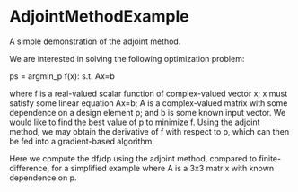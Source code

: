 # AdjointMethodExample
A simple demonstration of the adjoint method.

We are interested in solving the following optimization problem:

ps = argmin\_p f(x): s.t. Ax=b

where f is a real-valued scalar function of complex-valued vector x; x must satisfy some linear equation Ax=b; A is a complex-valued matrix with some dependence on a design element p; and b is some known input vector. We would like to find the best value of p to minimize f. Using the adjoint method, we may obtain the derivative of f with respect to p, which can then be fed into a gradient-based algorithm.

Here we compute the df/dp using the adjoint method, compared to finite-difference, for a simplified example where A is a 3x3 matrix with known dependence on p.
